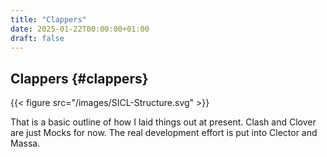 ```yaml
---
title: "Clappers"
date: 2025-01-22T00:00:00+01:00
draft: false
---
```


## Clappers {#clappers}

{{< figure src="/images/SICL-Structure.svg" >}}

That is a basic outline of how I laid things out at present. Clash and Clover are just
Mocks for now. The real development effort is put into Clector and Massa.
